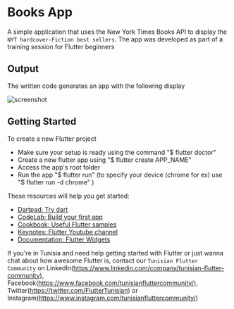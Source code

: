 # Books App

A simple application that uses the New York Times Books API to display the `NYT hardcover-Fiction best sellers`.
The app was developed as part of a training session for Flutter beginners

## Output

The written code generates an app with the following display


![screenshot](screenshot_books.gif ':size=800')

## Getting Started

To create a new Flutter project
- Make sure your setup is ready using the command "$ flutter doctor"
- Create a new flutter app using "$ flutter create APP_NAME"
- Access the app's root folder
- Run the app "$ flutter run" (to specify your device (chrome for ex) use "$ flutter run -d chrome" )

These resources will help you get started:

- [Dartpad: Try dart](https://dartpad.dev)
- [CodeLab: Build your first app](https://flutter.dev/docs/get-started/codelab)
- [Cookbook: Useful Flutter samples](https://flutter.dev/docs/cookbook)
- [Keynotes: Flutter Youtube channel](https://www.youtube.com/c/flutterdev/playlists)
- [Documentation: Flutter Widgets](https://flutter.dev/docs/development/ui/widgets)

If you're in Tunisia and need help getting started with Flutter or just wanna chat about how awesome Flutter is,
contact our `Tunisian Flutter Community` on LinkedIn(https://www.linkedin.com/company/tunisian-flutter-community),
Facebook(https://www.facebook.com/tunisianfluttercommunity/), Twitter(https://twitter.com/FlutterTunisian) or Instagram(https://www.instagram.com/tunisianfluttercommunity/)
